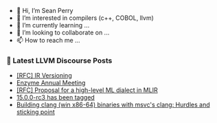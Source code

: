 - 👋 Hi, I’m Sean Perry
- 👀 I’m interested in compilers (c++, COBOL, llvm)
- 🌱 I’m currently learning ...
- 💞️ I’m looking to collaborate on ...
- 📫 How to reach me ...

<!---
s66perry/s66perry is a ✨ special ✨ repository because its `README.md` (this file) appears on your GitHub profile.
You can click the Preview link to take a look at your changes.
--->
### 📕 Latest LLVM Discourse Posts

<!-- DISCOURSE-LLVM:START -->
- [[RFC] IR Versioning](https://discourse.llvm.org/t/rfc-ir-versioning/5893#post_15)
- [Enzyme Annual Meeting](https://discourse.llvm.org/t/enzyme-annual-meeting/64853#post_1)
- [[RFC] Proposal for a high-level ML dialect in MLIR](https://discourse.llvm.org/t/rfc-proposal-for-a-high-level-ml-dialect-in-mlir/64249?page=7#post_138)
- [15.0.0-rc3 has been tagged](https://discourse.llvm.org/t/15-0-0-rc3-has-been-tagged/64845#post_2)
- [Building clang &lpar;win x86-64&rpar; binaries with msvc&#39;s clang: Hurdles and sticking point](https://discourse.llvm.org/t/building-clang-win-x86-64-binaries-with-msvcs-clang-hurdles-and-sticking-point/64809#post_4)
<!-- DISCOURSE-LLVM:END -->
